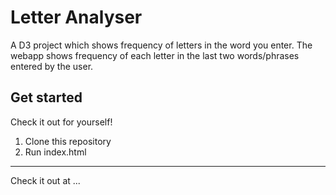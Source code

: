 # Letter Analyser

A D3 project which shows frequency of letters in the word you enter. The webapp shows frequency of each letter in the last two words/phrases entered by the user.

## Get started

Check it out for yourself!

1. Clone this repository
2. Run index.html

---

Check it out at ...
